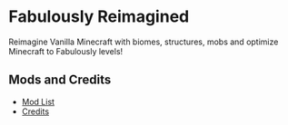 # Fabulously Reimagined
Reimagine Vanilla Minecraft with biomes, structures, mobs and optimize Minecraft to Fabulously levels!
## Mods and Credits
- [Mod List](https://github.com/SevenEagleX/Fabulously-Reimagined/blob/main/Mods.md)
- [Credits](https://github.com/SevenEagleX/Fabulously-Reimagined/blob/main/Credits.md)
